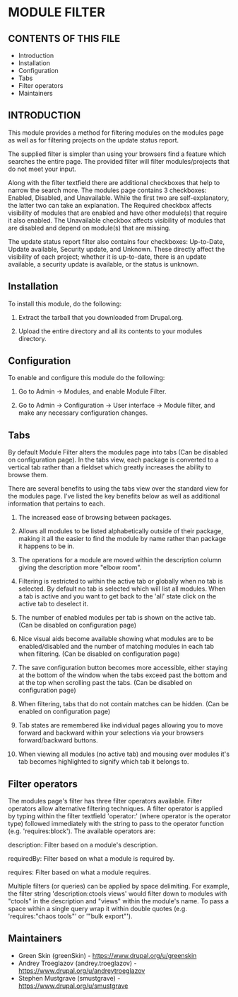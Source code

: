 # MODULE FILTER

## CONTENTS OF THIS FILE

 * Introduction
 * Installation
 * Configuration
 * Tabs
 * Filter operators
 * Maintainers

## INTRODUCTION

This module provides a method for filtering modules on the modules page as well
as for filtering projects on the update status report.

The supplied filter is simpler than using your browsers find a feature which
searches the entire page. The provided filter will filter modules/projects that
do not meet your input.

Along with the filter textfield there are additional
checkboxes that help to narrow the search more. The modules page contains 3
checkboxes: Enabled, Disabled, and Unavailable. While the first two
are self-explanatory, the latter two can take an explanation. The Required
checkbox affects visibility of modules that are enabled and have other
module(s) that require it also enabled. The Unavailable checkbox affects
visibility of modules that are disabled and depend on module(s) that are
missing.

The update status report filter also contains four checkboxes: Up-to-Date,
Update available, Security update, and Unknown. These directly affect the
visibility of each project; whether it is up-to-date, there is an update
available, a security update is available, or the status is unknown.

## Installation

To install this module, do the following:

1. Extract the tarball that you downloaded from Drupal.org.

2. Upload the entire directory and all its contents to your modules directory.

## Configuration

To enable and configure this module do the following:

1. Go to Admin -> Modules, and enable Module Filter.

2. Go to Admin -> Configuration -> User interface -> Module filter, and make
   any necessary configuration changes.

## Tabs

By default Module Filter alters the modules page into tabs (Can be disabled on
configuration page). In the tabs view, each package is converted to a vertical
tab rather than a fieldset which greatly increases the ability to browse them.

There are several benefits to using the tabs view over the standard view for
the modules page. I've listed the key benefits below as well as additional
information that pertains to each.

1.  The increased ease of browsing between packages.

2.  Allows all modules to be listed alphabetically outside of their package,
    making it all the easier to find the module by name rather than package it
    happens to be in.

3.  The operations for a module are moved within the description column giving
    the description more "elbow room".

4.  Filtering is restricted to within the active tab or globally when no tab is
    selected. By default no tab is selected which will list all modules. When a
    tab is active and you want to get back to the 'all' state click on the
    active tab to deselect it.

5.  The number of enabled modules per tab is shown on the active tab. (Can be
    disabled on configuration page)

6.  Nice visual aids become available showing what modules are to be
    enabled/disabled and the number of matching modules in each tab when
    filtering. (Can be disabled on configuration page)

7.  The save configuration button becomes more accessible, either staying at
    the bottom of the window when the tabs exceed past the bottom and at the
    top when scrolling past the tabs. (Can be disabled on configuration page)

8.  When filtering, tabs that do not contain matches can be hidden. (Can be
    enabled on configuration page)

9.  Tab states are remembered like individual pages allowing you to move
    forward and backward within your selections via your browsers
    forward/backward buttons.

10. When viewing all modules (no active tab) and mousing over modules it's tab
    becomes highlighted to signify which tab it belongs to.

## Filter operators

The modules page's filter has three filter operators available. Filter
operators allow alternative filtering techniques. A filter operator is applied
by typing within the filter textfield 'operator:' (where operator is the
operator type) followed immediately with the string to pass to the operator
function (e.g. 'requires:block'). The available operators are:

description:
   Filter based on a module's description.

requiredBy:
   Filter based on what a module is required by.

requires:
   Filter based on what a module requires.

Multiple filters (or queries) can be applied by space delimiting. For example,
the filter string 'description:ctools views' would filter down to modules with
"ctools" in the description and "views" within the module's name. To pass a
space within a single query wrap it within double quotes (e.g. 'requires:"chaos
tools"' or '"bulk export"').

## Maintainers

 - Green Skin (greenSkin) - https://www.drupal.org/u/greenskin
 - Andrey Troeglazov (andrey.troeglazov) - https://www.drupal.org/u/andreytroeglazov
 - Stephen Mustgrave (smustgrave) - https://www.drupal.org/u/smustgrave
